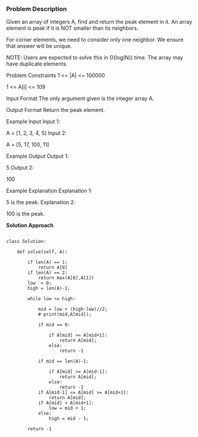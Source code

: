 ### Problem Description 

Given an array of integers A, find and return the peak element in it. An array element is peak if it is NOT smaller than its neighbors.

For corner elements, we need to consider only one neighbor. We ensure that answer will be unique.

NOTE: Users are expected to solve this in O(log(N)) time. The array may have duplicate elements.



Problem Constraints
1 <= |A| <= 100000

1 <= A[i] <= 109



Input Format
The only argument given is the integer array A.



Output Format
Return the peak element.



Example Input
Input 1:

A = [1, 2, 3, 4, 5]
Input 2:

A = [5, 17, 100, 11]


Example Output
Output 1:

 5
Output 2:

 100


Example Explanation
Explanation 1:

 5 is the peak.
Explanation 2:

 100 is the peak.


**Solution Approach**

```

class Solution:

    def solve(self, A):

        if len(A) == 1:
            return A[0]
        if len(A) == 2:
            return max(A[0],A[1])
        low  = 0;
        high = len(A)-1;

        while low <= high:

            mid = low + (high-low)//2;
            # print(mid,A[mid]);

            if mid == 0:

                if A[mid] >= A[mid+1]:
                    return A[mid];
                else:
                    return -1

            if mid == len(A)-1:

                if A[mid] >= A[mid-1]:
                    return A[mid];
                else:
                    return -1
            if A[mid-1] <= A[mid] >= A[mid+1]:
                return A[mid];
            if A[mid] < A[mid+1]:
                low = mid + 1;
            else:
                high = mid - 1;
        
        return -1

```
